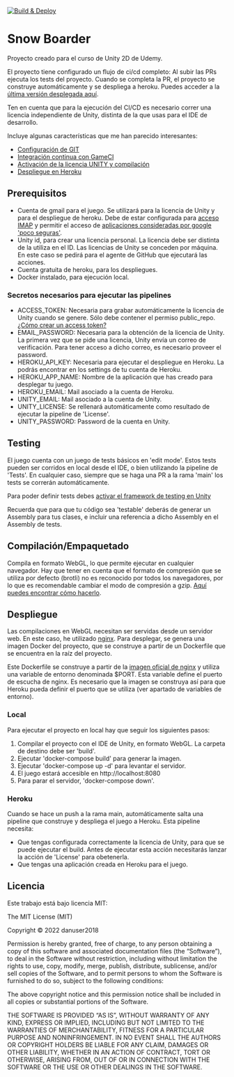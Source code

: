 [![Build & Deploy](https://github.com/danuser2018/unity-snow-boarder/actions/workflows/build.yml/badge.svg?branch=main)](https://github.com/danuser2018/unity-snow-boarder/actions/workflows/build.yml)

# Snow Boarder

Proyecto creado para el curso de Unity 2D de Udemy.

El proyecto tiene configurado un flujo de ci/cd completo: Al subir las PRs ejecuta los tests del proyecto. Cuando se completa la PR, el proyecto se construye automáticamente y se despliega a heroku. Puedes acceder a la [última versión desplegada aquí](https://danuser2018-snow-boarder.herokuapp.com).

Ten en cuenta que para la ejecución del CI/CD es necesario correr una licencia independiente de Unity, distinta de la que usas para el IDE de desarrollo.

Incluye algunas características que me han parecido interesantes:

- [Configuración de GIT](https://unityatscale.com/unity-version-control-guide/how-to-setup-unity-project-on-github)
- [Integración continua con GameCI](https://game.ci)
- [Activación de la licencia UNITY y compilación](https://github.com/jcs090218/JCSUnity)
- [Despliegue en Heroku](https://github.com/jctaveras/heroku-deploy)

## Prerequisitos

- Cuenta de gmail para el juego. Se utilizará para la licencia de Unity y para el despliegue de heroku. Debe de estar configurada para [acceso IMAP](https://support.google.com/mail/answer/7126229?hl=es#zippy=) y permitir el acceso de [aplicaciones consideradas por google 'poco seguras'](https://support.google.com/accounts/answer/6010255?hl=es). 
- Unity id, para crear una licencia personal. La licencia debe ser distinta de la utiliza en el ID. Las licencias de Unity se conceden por máquina. En este caso se pedirá para el agente de GitHub que ejecutará las acciones.
- Cuenta gratuita de heroku, para los despliegues.
- Docker instalado, para ejecución local.

### Secretos necesarios para ejecutar las pipelines

- ACCESS_TOKEN: Necesaria para grabar automáticamente la licencia de Unity cuando se genere. Sólo debe contener el permiso public_repo. [¿Cómo crear un access token?](https://docs.github.com/en/authentication/keeping-your-account-and-data-secure/creating-a-personal-access-token)
- EMAIL_PASSWORD: Necesaria para la obtención de la licencia de Unity. La primera vez que se pide una licencia, Unity envía un correo de verificación. Para tener acceso a dicho correo, es necesario proveer el password. 
- HEROKU_API_KEY: Necesaria para ejecutar el despliegue en Heroku. La podrás encontrar en los settings de tu cuenta de Heroku.
- HEROKU_APP_NAME: Nombre de la aplicación que has creado para desplegar tu juego.
- HEROKU_EMAIL: Mail asociado a la cuenta de Heroku.
- UNITY_EMAIL: Mail asociado a la cuenta de Unity.
- UNITY_LICENSE: Se rellenará automáticamente como resultado de ejecutar la pipeline de 'License'.
- UNITY_PASSWORD: Password de la cuenta en Unity.

## Testing

El juego cuenta con un juego de tests básicos en 'edit mode'. Estos tests pueden ser corridos en local desde el IDE, o bien utilizando la pipeline de 'Tests'. En cualquier caso, siempre que se haga una PR a la rama 'main' los tests se correrán automáticamente.

Para poder definir tests debes [activar el framework de testing en Unity](https://docs.unity3d.com/Packages/com.unity.test-framework@1.1/manual/index.html)

Recuerda que para que tu código sea 'testable' deberás de generar un Assembly para tus clases, e incluir una referencia a dicho Assembly en el Assembly de tests.

## Compilación/Empaquetado

Compila en formato WebGL, lo que permite ejecutar en cualquier navegador. Hay que tener en cuenta que el formato de compresión que se utiliza por defecto (brotli) no es reconocido por todos los navegadores, por lo que es recomendable cambiar el modo de compresión a gzip. [Aquí puedes encontrar cómo hacerlo](https://docs.unity3d.com/Manual/webgl-deploying.html).

## Despliegue

Las compilaciones en WebGL necesitan ser servidas desde un servidor web. En este caso, he utilizado [nginx](https://www.nginx.com/). Para desplegar, se genera
una imagen Docker del proyecto, que se construye a partir de un Dockerfile que se encuentra en la raíz del proyecto. 

Este Dockerfile se construye a partir de la [imagen oficial de nginx](https://hub.docker.com/_/nginx/) y utiliza una variable de entorno denominada $PORT. Esta variable define el puerto de escucha de nginx. Es necesario que la imagen se construya así para que Heroku pueda definir el puerto que se utiliza (ver apartado de variables de entorno).

### Local

Para ejecutar el proyecto en local hay que seguir los siguientes pasos:

1. Compilar el proyecto con el IDE de Unity, en formato WebGL. La carpeta de destino debe ser 'build'.
2. Ejecutar 'docker-compose build' para generar la imagen.
3. Ejecutar 'docker-compose up -d' para levantar el servidor. 
4. El juego estará accesible en http://localhost:8080
5. Para parar el servidor, 'docker-compose down'.

### Heroku

Cuando se hace un push a la rama main, automáticamente salta una pipeline que construye y despliega el juego a Heroku.
Esta pipeline necesita:

- Que tengas configurada correctamente la licencia de Unity, para que se puede ejecutar el build. Antes de ejecutar esta acción necesitarás lanzar la acción de 'License' para obetenerla.
- Que tengas una aplicación creada en Heroku para el juego.

## Licencia

Este trabajo está bajo licencia MIT: 

The MIT License (MIT)

Copyright © 2022 danuser2018

Permission is hereby granted, free of charge, to any person obtaining a copy of this software and associated documentation files (the “Software”), to deal in the Software without restriction, including without limitation the rights to use, copy, modify, merge, publish, distribute, sublicense, and/or sell copies of the Software, and to permit persons to whom the Software is furnished to do so, subject to the following conditions:

The above copyright notice and this permission notice shall be included in all copies or substantial portions of the Software.

THE SOFTWARE IS PROVIDED “AS IS”, WITHOUT WARRANTY OF ANY KIND, EXPRESS OR IMPLIED, INCLUDING BUT NOT LIMITED TO THE WARRANTIES OF MERCHANTABILITY, FITNESS FOR A PARTICULAR PURPOSE AND NONINFRINGEMENT. IN NO EVENT SHALL THE AUTHORS OR COPYRIGHT HOLDERS BE LIABLE FOR ANY CLAIM, DAMAGES OR OTHER LIABILITY, WHETHER IN AN ACTION OF CONTRACT, TORT OR OTHERWISE, ARISING FROM, OUT OF OR IN CONNECTION WITH THE SOFTWARE OR THE USE OR OTHER DEALINGS IN THE SOFTWARE.


